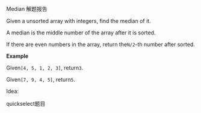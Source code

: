 Median 解题报告

Given a unsorted array with integers, find the median of it.

A median is the middle number of the array after it is sorted.

If there are even numbers in the array, return the`N/2`-th number after sorted.

**Example**

Given`[4, 5, 1, 2, 3]`, return`3`.

Given`[7, 9, 4, 5]`, return`5`.

Idea:

quickselect题目

  
  


